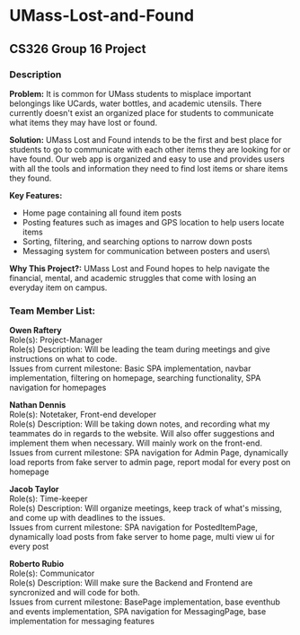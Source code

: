 # UMass-Lost-and-Found
## CS326 Group 16 Project

### Description
**Problem:** It is common for UMass students to misplace important belongings like UCards, water bottles, and academic utensils. There currently doesn't exist an organized place for students to communicate what items they may have lost or found.

**Solution:** UMass Lost and Found intends to be the first and best place for students to go to communicate with each other items they are looking for or have found. Our web app is organized and easy to use and provides users with all the tools and information they need to find lost items or share items they found.

**Key Features:**
 - Home page containing all found item posts
 - Posting features such as images and GPS location to help users locate items
 - Sorting, filtering, and searching options to narrow down posts
 - Messaging system for communication between posters and users\

**Why This Project?:** UMass Lost and Found hopes to help navigate the financial, mental, and academic struggles that come with losing an everyday item on campus.

### Team Member List:
**Owen Raftery**\
Role(s): Project-Manager\
Role(s) Description: Will be leading the team during meetings and give instructions on what to code. \
Issues from current milestone: Basic SPA implementation, navbar implementation, filtering on homepage, searching functionality, SPA navigation for homepages

**Nathan Dennis**\
Role(s): Notetaker, Front-end developer\
Role(s) Description: Will be taking down notes, and recording what my teammates do in regards to the website. Will also offer suggestions and implement them when necessary. Will mainly work on the front-end.\
Issues from current milestone: SPA navigation for Admin Page, dynamically load reports from fake server to admin page, report modal for every post on homepage

**Jacob Taylor**\
Role(s): Time-keeper\
Role(s) Description: Will organize meetings, keep track of what's missing, and come up with deadlines to the issues. \
Issues from current milestone: SPA navigation for PostedItemPage, dynamically load posts from fake server to home page, multi view ui for every post

**Roberto Rubio**\
Role(s): Communicator\
Role(s) Description: Will make sure the Backend and Frontend are syncronized and will code for both. \
Issues from current milestone: BasePage implementation, base eventhub and events implementation, SPA navigation for MessagingPage, base implementation for messaging features
